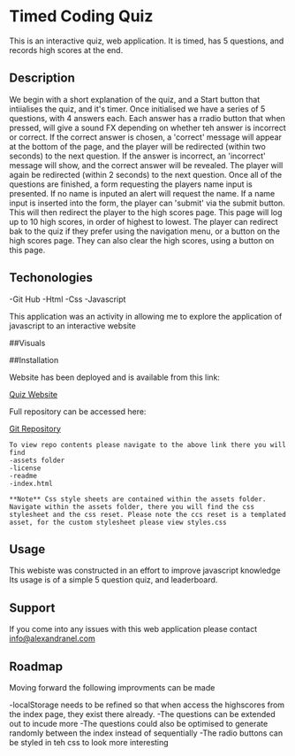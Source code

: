 # Timed Coding Quiz 
This is an interactive quiz, web application.
It is timed, has 5 questions, and records high scores at the end.

## Description
We begin with a short explanation of the quiz, and a Start button that intiialises the quiz, and it's timer.
Once initialised we have a series of 5 questions, with 4 answers each.
Each answer has a rradio button that when pressed, will give a sound FX depending on whether teh answer is incorrect or correct.
If the correct answer is chosen, a 'correct' message will appear at the bottom of the page, and the player will be redirected (within
two seconds) to the next question.
If the answer is incorrect, an 'incorrect' message will show, and the correct answer will be revealed. The player will again be redirected
(within 2 seconds) to the next question.
Once all of the questions are finished, a form requesting the players name input is presented.
If no name is inputed an alert will request the name.
If a name input is inserted into the form, the player can 'submit' via the submit button.
This will then redirect the player to the high scores page.
This page will log up to 10 high scores, in order of highest to lowest.
The player can redirect bak to the quiz if they prefer using the navigation menu, or a button on the high scores page.
They can also clear the high scores, using a button on this page.

## Techonologies

-Git Hub
-Html
-Css
-Javascript

This application was an activity in allowing me to explore the application of javascript to an interactive website

##Visuals

##Installation

Website has been deployed and is available from this link:

[Quiz Website]()

Full repository can be accessed here:

[Git Repository]()

``````
To view repo contents please navigate to the above link there you will find
-assets folder
-license
-readme
-index.html

**Note** Css style sheets are contained within the assets folder. Navigate within the assets folder, there you will find the css stylesheet and the css reset. Please note the ccs reset is a templated asset, for the custom stylesheet please view styles.css
``````

## Usage

This webiste was constructed in an effort to improve javascript knowledge
Its usage is of a simple 5 question quiz, and leaderboard.

## Support

If you come into any issues with this web application please contact
info@alexandranel.com

## Roadmap

Moving forward the following improvments can be made

-localStorage needs to be refined so that when access the highscores from the index page, they exist there already.
-The questions can be extended out to incude more
-The questions could also be optimised to generate randomly between the index instead of sequentially
-The radio buttons can be styled in teh css to look more interesting






